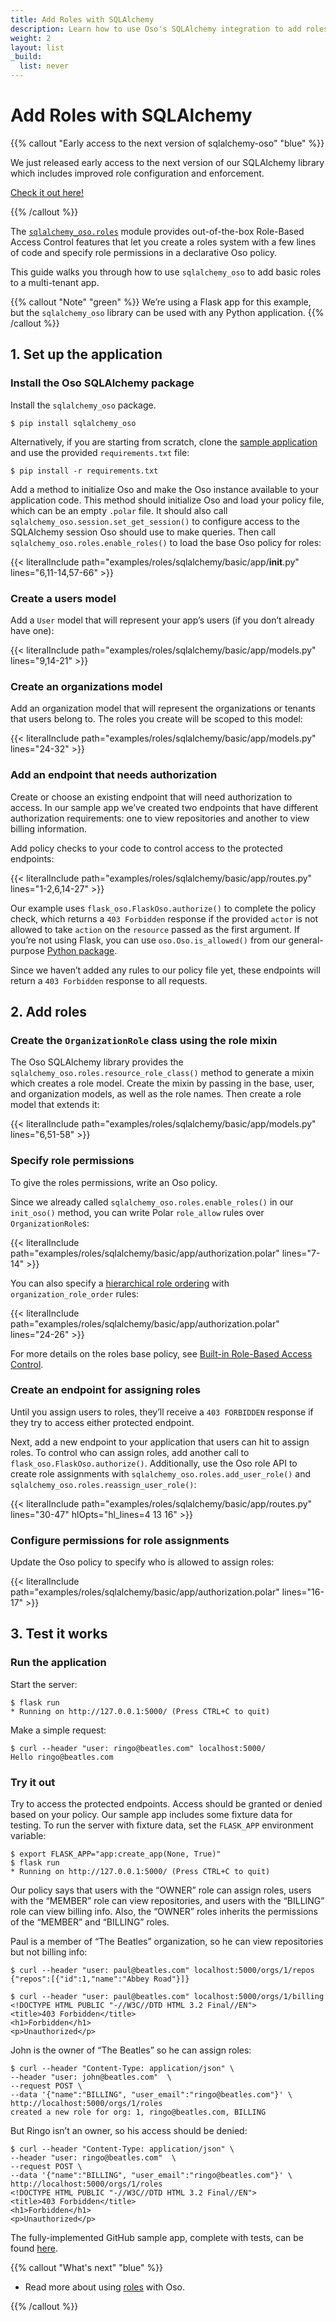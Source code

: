 ```yaml
---
title: Add Roles with SQLAlchemy
description: Learn how to use Oso's SQLAlchemy integration to add roles to a multi-tenant app.
weight: 2
layout: list
_build:
  list: never
---
```


# Add Roles with SQLAlchemy

{{% callout "Early access to the next version of sqlalchemy-oso" "blue" %}}

We just released early access to the next version of our SQLAlchemy
library which includes improved role configuration and enforcement.

[Check it out here!](/new-roles)

{{% /callout %}}

The [`sqlalchemy_oso.roles`](reference/frameworks/sqlalchemy#sqlalchemy_osoroles) module
provides out-of-the-box Role-Based Access Control features that let you create
a roles system with a few lines of code and specify role permissions in a
declarative Oso policy.

This guide walks you through how to use `sqlalchemy_oso` to add basic roles to a multi-tenant app.

{{% callout "Note" "green" %}}
We’re using a Flask app for this example, but the
`sqlalchemy_oso` library can be used with any Python application.
{{% /callout %}}

## 1. Set up the application

### Install the Oso SQLAlchemy package

Install the `sqlalchemy_oso` package.

```console
$ pip install sqlalchemy_oso
```

Alternatively, if you are starting from scratch, clone the [sample
application](https://github.com/osohq/oso-sqlalchemy-roles-guide) and
use the provided `requirements.txt` file:

```console
$ pip install -r requirements.txt
```

Add a method to initialize Oso and make the Oso instance available to your
application code. This method should initialize Oso and load your policy file,
which can be an empty `.polar` file. It should also call
`sqlalchemy_oso.session.set_get_session()` to configure access to the
SQLAlchemy session Oso should use to make queries. Then call
`sqlalchemy_oso.roles.enable_roles()` to load the base Oso policy for roles:

{{< literalInclude path="examples/roles/sqlalchemy/basic/app/__init__.py"
                   lines="6,11-14,57-66" >}}

### Create a users model

Add a `User` model that will represent your app’s users (if you don’t already
have one):

{{< literalInclude path="examples/roles/sqlalchemy/basic/app/models.py"
                   lines="9,14-21" >}}

### Create an organizations model

Add an organization model that will represent the organizations or tenants that
users belong to. The roles you create will be scoped to this model:

{{< literalInclude path="examples/roles/sqlalchemy/basic/app/models.py"
                   lines="24-32" >}}

### Add an endpoint that needs authorization

Create or choose an existing endpoint that will need authorization to access.
In our sample app we’ve created two endpoints that have different authorization
requirements: one to view repositories and another to view billing information.

Add policy checks to your code to control access to the protected endpoints:

{{< literalInclude path="examples/roles/sqlalchemy/basic/app/routes.py"
                   lines="1-2,6,14-27" >}}

Our example uses `flask_oso.FlaskOso.authorize()` to complete the policy check,
which returns a `403 Forbidden` response if the provided `actor` is not allowed
to take `action` on the `resource` passed as the first argument. If you’re not
using Flask, you can use `oso.Oso.is_allowed()` from our general-purpose
[Python package](reference).

Since we haven’t added any rules to our policy file yet, these endpoints will
return a `403 Forbidden` response to all requests.

## 2. Add roles

### Create the `OrganizationRole` class using the role mixin

The Oso SQLAlchemy library provides the
`sqlalchemy_oso.roles.resource_role_class()` method to generate a mixin which
creates a role model. Create the mixin by passing in the base, user, and
organization models, as well as the role names. Then create a role model that
extends it:

{{< literalInclude path="examples/roles/sqlalchemy/basic/app/models.py"
                   lines="6,51-58" >}}

### Specify role permissions

To give the roles permissions, write an Oso policy.

Since we already called `sqlalchemy_oso.roles.enable_roles()` in our
`init_oso()` method, you can write Polar `role_allow` rules over
`OrganizationRole`s:

{{< literalInclude path="examples/roles/sqlalchemy/basic/app/authorization.polar"
                   lines="7-14" >}}

You can also specify a [hierarchical role
ordering](learn/roles#role-hierarchies) with `organization_role_order`
rules:

{{< literalInclude path="examples/roles/sqlalchemy/basic/app/authorization.polar"
                   lines="24-26" >}}

For more details on the roles base policy, see [Built-in Role-Based Access
Control](learn/roles).

### Create an endpoint for assigning roles

Until you assign users to roles, they’ll receive a `403 FORBIDDEN` response if
they try to access either protected endpoint.

Next, add a new endpoint to your application that users can hit to assign
roles. To control who can assign roles, add another call to
`flask_oso.FlaskOso.authorize()`. Additionally, use the Oso role API to create
role assignments with `sqlalchemy_oso.roles.add_user_role()` and
`sqlalchemy_oso.roles.reassign_user_role()`:

{{< literalInclude path="examples/roles/sqlalchemy/basic/app/routes.py"
                   lines="30-47"
                   hlOpts="hl_lines=4 13 16" >}}

### Configure permissions for role assignments

Update the Oso policy to specify who is allowed to assign roles:

{{< literalInclude path="examples/roles/sqlalchemy/basic/app/authorization.polar"
                   lines="16-17" >}}

## 3. Test it works

### Run the application

Start the server:

```console
$ flask run
* Running on http://127.0.0.1:5000/ (Press CTRL+C to quit)
```

Make a simple request:

```console
$ curl --header "user: ringo@beatles.com" localhost:5000/
Hello ringo@beatles.com
```

### Try it out

Try to access the protected endpoints. Access should be granted or denied based
on your policy. Our sample app includes some fixture data for testing. To run
the server with fixture data, set the `FLASK_APP` environment variable:

```console
$ export FLASK_APP="app:create_app(None, True)"
$ flask run
* Running on http://127.0.0.1:5000/ (Press CTRL+C to quit)
```

Our policy says that users with the “OWNER” role can assign roles, users with
the “MEMBER” role can view repositories, and users with the “BILLING” role can
view billing info. Also, the “OWNER” roles inherits the permissions of the
“MEMBER” and “BILLING” roles.

Paul is a member of “The Beatles” organization, so he can view repositories but
not billing info:

```console
$ curl --header "user: paul@beatles.com" localhost:5000/orgs/1/repos
{"repos":[{"id":1,"name":"Abbey Road"}]}

$ curl --header "user: paul@beatles.com" localhost:5000/orgs/1/billing
<!DOCTYPE HTML PUBLIC "-//W3C//DTD HTML 3.2 Final//EN">
<title>403 Forbidden</title>
<h1>Forbidden</h1>
<p>Unauthorized</p>
```

John is the owner of “The Beatles” so he can assign roles:

```console
$ curl --header "Content-Type: application/json" \
--header "user: john@beatles.com"  \
--request POST \
--data '{"name":"BILLING", "user_email":"ringo@beatles.com"}' \
http://localhost:5000/orgs/1/roles
created a new role for org: 1, ringo@beatles.com, BILLING
```

But Ringo isn’t an owner, so his access should be denied:

```console
$ curl --header "Content-Type: application/json" \
--header "user: ringo@beatles.com"  \
--request POST \
--data '{"name":"BILLING", "user_email":"ringo@beatles.com"}' \
http://localhost:5000/orgs/1/roles
<!DOCTYPE HTML PUBLIC "-//W3C//DTD HTML 3.2 Final//EN">
<title>403 Forbidden</title>
<h1>Forbidden</h1>
<p>Unauthorized</p>
```

The fully-implemented GitHub sample app, complete with tests, can be found
[here](https://github.com/osohq/oso-sqlalchemy-roles-guide/tree/basic_roles_complete).

{{% callout "What's next" "blue" %}}

- Read more about using [roles](learn/roles) with Oso.

{{% /callout %}}
